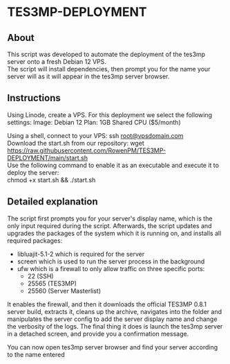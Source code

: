 # TES3MP-DEPLOYMENT
## About
This script was developed to automate the deployment of the tes3mp server onto a fresh Debian 12 VPS.<br>
The script will install dependencies, then prompt you for the name your server will as it will appear in the tes3mp server browser.<br>

## Instructions
Using Linode, create a VPS. For this deployment we select the following settings:
Image: Debian 12
Plan: 1GB Shared CPU ($5/month)

Using a shell, connect to your VPS:
    ssh root@vpsdomain.com
<br>
Download the start.sh from our repository:
    wget https://raw.githubusercontent.com/RowenPM/TES3MP-DEPLOYMENT/main/start.sh<br>
Use the following command to enable it as an executable and execute it to deploy the server:<br>
    chmod +x start.sh && ./start.sh<br>

## Detailed explanation
The script first prompts you for your server's display name, which is the only input required during the script.
Afterwards, the script updates and upgrades the packages of the system which it is running on, and installs all required packages:
- libluajit-5.1-2 which is required for the server
- screen which is used to run the server process in the background
- ufw which is a firewall to only allow traffic on three specific ports:
   - 22 (SSH)
   - 25565 (TES3MP)
   - 25560 (Server Masterlist)

It enables the firewall, and then it downloads the official TES3MP 0.8.1 server build, extracts it, cleans up the archive, navigates into the folder and manipulates the server config to add the server display name and change the verbosity of the logs.
The final thing it does is launch the tes3mp server in a detached screen, and provide you a confirmation message.

You can now open tes3mp server browser and find your server according to the name entered